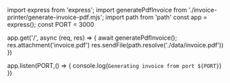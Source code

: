 import express from 'express';
import generatePdfInvoice from './invoice-printer/generate-invoice-pdf.mjs';
import path from 'path'
const app = express();
const PORT = 3000

app.get('/', async (req, res) => {
    await generatePdfInvoice();
    res.attachment('invoice.pdf')
    res.sendFile(path.resolve('./data/invoice.pdf'))
})

app.listen(PORT,() => {
    console.log(`Generating invoice from port ${PORT}`)
})

